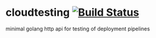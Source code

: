 # cloudtesting [![Build Status](https://travis-ci.org/corymacd/cloudtesting.svg?branch=master)](https://travis-ci.org/corymacd/cloudtesting)
minimal golang http api for testing of deployment pipelines
